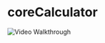 # coreCalculator
<img src='https://media0.giphy.com/media/27NUXyA8qt4jG1dXkp/giphy.gif?cid=790b7611c80c2cd919fd09b7e467a357282d1b6aa4a9aec1&rid=giphy.gif' title='Video Walkthrough' width='' alt='Video Walkthrough' />
